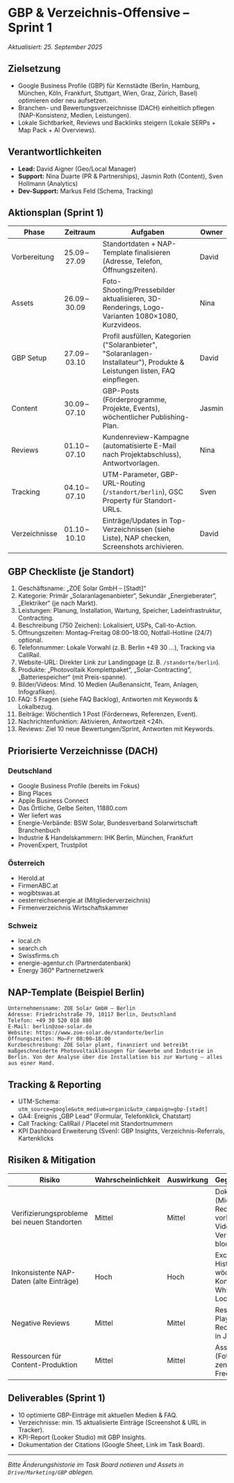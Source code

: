 # GBP & Verzeichnis-Offensive – Sprint 1

_Aktualisiert: 25. September 2025_

## Zielsetzung
- Google Business Profile (GBP) für Kernstädte (Berlin, Hamburg, München, Köln, Frankfurt, Stuttgart, Wien, Graz, Zürich, Basel) optimieren oder neu aufsetzen.
- Branchen- und Bewertungsverzeichnisse (DACH) einheitlich pflegen (NAP-Konsistenz, Medien, Leistungen).
- Lokale Sichtbarkeit, Reviews und Backlinks steigern (Lokale SERPs + Map Pack + AI Overviews).

## Verantwortlichkeiten
- **Lead:** David Aigner (Geo/Local Manager)
- **Support:** Nina Duarte (PR & Partnerships), Jasmin Roth (Content), Sven Hollmann (Analytics)
- **Dev-Support:** Markus Feld (Schema, Tracking)

## Aktionsplan (Sprint 1)

| Phase | Zeitraum | Aufgaben | Owner |
| --- | --- | --- | --- |
| Vorbereitung | 25.09 – 27.09 | Standortdaten + NAP-Template finalisieren (Adresse, Telefon, Öffnungszeiten). | David |
| Assets | 26.09 – 30.09 | Foto-Shooting/Pressebilder aktualisieren, 3D-Renderings, Logo-Varianten 1080×1080, Kurzvideos. | Nina |
| GBP Setup | 27.09 – 03.10 | Profil ausfüllen, Kategorien ("Solaranbieter", "Solaranlagen-Installateur"), Produkte & Leistungen listen, FAQ einpflegen. | David |
| Content | 30.09 – 07.10 | GBP-Posts (Förderprogramme, Projekte, Events), wöchentlicher Publishing-Plan. | Jasmin |
| Reviews | 01.10 – 07.10 | Kundenreview-Kampagne (automatisierte E-Mail nach Projektabschluss), Antwortvorlagen. | Nina |
| Tracking | 04.10 – 07.10 | UTM-Parameter, GBP-URL-Routing (`/standort/berlin`), GSC Property für Standort-URLs. | Sven |
| Verzeichnisse | 01.10 – 10.10 | Einträge/Updates in Top-Verzeichnissen (siehe Liste), NAP checken, Screenshots archivieren. | David |

## GBP Checkliste (je Standort)
1. Geschäftsname: „ZOE Solar GmbH – [Stadt]“
2. Kategorie: Primär „Solaranlagenanbieter“, Sekundär „Energieberater“, „Elektriker“ (je nach Markt).
3. Leistungen: Planung, Installation, Wartung, Speicher, Ladeinfrastruktur, Contracting.
4. Beschreibung (750 Zeichen): Lokalisiert, USPs, Call-to-Action.
5. Öffnungszeiten: Montag–Freitag 08:00–18:00, Notfall-Hotline (24/7) optional.
6. Telefonnummer: Lokale Vorwahl (z. B. Berlin +49 30 …), Tracking via CallRail.
7. Website-URL: Direkter Link zur Landingpage (z. B. `/standorte/berlin`).
8. Produkte: „Photovoltaik Komplettpaket“, „Solar-Contracting“, „Batteriespeicher“ (mit Preis-spanne).
9. Bilder/Videos: Mind. 10 Medien (Außenansicht, Team, Anlagen, Infografiken).
10. FAQ: 5 Fragen (siehe FAQ Backlog), Antworten mit Keywords & Lokalbezug.
11. Beiträge: Wöchentlich 1 Post (Fördernews, Referenzen, Event).
12. Nachrichtenfunktion: Aktivieren, Antwortzeit <24h.
13. Reviews: Ziel 10 neue Bewertungen/Sprint, Antworten mit Keywords.

## Priorisierte Verzeichnisse (DACH)

### Deutschland
- Google Business Profile (bereits im Fokus)
- Bing Places
- Apple Business Connect
- Das Örtliche, Gelbe Seiten, 11880.com
- Wer liefert was
- Energie-Verbände: BSW Solar, Bundesverband Solarwirtschaft Branchenbuch
- Industrie & Handelskammern: IHK Berlin, München, Frankfurt
- ProvenExpert, Trustpilot

### Österreich
- Herold.at
- FirmenABC.at
- wogibtswas.at
- oesterreichsenergie.at (Mitgliederverzeichnis)
- Firmenverzeichnis Wirtschaftskammer

### Schweiz
- local.ch
- search.ch
- Swissfirms.ch
- energie-agentur.ch (Partnerdatenbank)
- Energy 360° Partnernetzwerk

## NAP-Template (Beispiel Berlin)
```
Unternehmensname: ZOE Solar GmbH – Berlin
Adresse: Friedrichstraße 79, 10117 Berlin, Deutschland
Telefon: +49 30 520 010 880
E-Mail: berlin@zoe-solar.de
Website: https://www.zoe-solar.de/standorte/berlin
Öffnungszeiten: Mo–Fr 08:00–18:00
Kurzbeschreibung: ZOE Solar plant, finanziert und betreibt maßgeschneiderte Photovoltaiklösungen für Gewerbe und Industrie in Berlin. Von der Analyse über die Installation bis zur Wartung – alles aus einer Hand.
```

## Tracking & Reporting
- UTM-Schema: `utm_source=google&utm_medium=organic&utm_campaign=gbp-[stadt]`
- GA4: Ereignis „GBP Lead“ (Formular, Telefonklick, Chatstart)
- Call Tracking: CallRail / Placetel mit Standortnummern
- KPI Dashboard Erweiterung (Sven): GBP Insights, Verzeichnis-Referrals, Kartenklicks

## Risiken & Mitigation
| Risiko | Wahrscheinlichkeit | Auswirkung | Gegenmaßnahme |
| --- | --- | --- | --- |
| Verifizierungsprobleme bei neuen Standorten | Mittel | Mittel | Dokumente (Mietvertrag, Rechnungen) vorbereiten, Video-Verification Slots blocken. |
| Inkonsistente NAP-Daten (alte Einträge) | Hoch | Hoch | Excel-Tracker mit Historie, wöchentliche Kontrolle via Whitespark/Moz Local. |
| Negative Reviews | Mittel | Mittel | Response-Playbook, Service Recovery Ticket in Jira. |
| Ressourcen für Content-Produktion | Mittel | Mittel | Asset-Pool (Fotos, Videos) zentral, ggf. Freelancer. |

## Deliverables (Sprint 1)
- 10 optimierte GBP-Einträge mit aktuellen Medien & FAQ.
- Verzeichnisse: min. 15 aktualisierte Einträge (Screenshot & URL in Tracker).
- KPI-Report (Looker Studio) mit GBP Insights.
- Dokumentation der Citations (Google Sheet, Link im Task Board).

---
_Bitte Änderungshistorie im Task Board notieren und Assets in `Drive/Marketing/GBP` ablegen._
